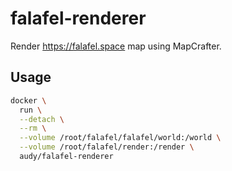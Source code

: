 # falafel-renderer

Render https://falafel.space map using MapCrafter.

## Usage

```sh
docker \
  run \
  --detach \
  --rm \
  --volume /root/falafel/falafel/world:/world \
  --volume /root/falafel/render:/render \
  audy/falafel-renderer
```
